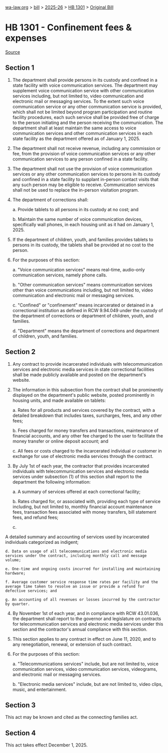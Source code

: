 [wa-law.org](/) > [bill](/bill/) > [2025-26](/bill/2025-26/) > [HB 1301](/bill/2025-26/hb/1301/) > [Original Bill](/bill/2025-26/hb/1301/1/)

# HB 1301 - Confinement fees & expenses

[Source](http://lawfilesext.leg.wa.gov/biennium/2025-26/Pdf/Bills/House%20Bills/1301.pdf)

## Section 1
1. The department shall provide persons in its custody and confined in a state facility with voice communication services. The department may supplement voice communication service with other communication services including, but not limited to, video communication and electronic mail or messaging services. To the extent such voice communication service or any other communication service is provided, which shall not be limited beyond program participation and routine facility procedures, each such service shall be provided free of charge to the person initiating and the person receiving the communication. The department shall at least maintain the same access to voice communication services and other communication services in each state facility as the department offered as of January 1, 2025.

2. The department shall not receive revenue, including any commission or fee, from the provision of voice communication services or any other communication services to any person confined in a state facility.

3. The department shall not use the provision of voice communication services or any other communication services to persons in its custody and confined in a state facility to supplant in-person contact visits that any such person may be eligible to receive. Communication services shall not be used to replace the in-person visitation program.

4. The department of corrections shall:

    a. Provide tablets to all persons in its custody at no cost; and

    b. Maintain the same number of voice communication devices, specifically wall phones, in each housing unit as it had on January 1, 2025.

5. If the department of children, youth, and families provides tablets to persons in its custody, the tablets shall be provided at no cost to the person.

6. For the purposes of this section:

    a. "Voice communication services" means real-time, audio-only communication services, namely phone calls.

    b. "Other communication services" means communication services other than voice communications including, but not limited to, video communication and electronic mail or messaging services.

    c. "Confined" or "confinement" means incarcerated or detained in a correctional institution as defined in RCW 9.94.049 under the custody of the department of corrections or department of children, youth, and families.

    d. "Department" means the department of corrections and department of children, youth, and families.

## Section 2
1. Any contract to provide incarcerated individuals with  telecommunication services and electronic media services in state correctional facilities shall be made publicly available and posted on the department's website.

2. The information in this subsection from the contract shall be prominently displayed on the department's public website, posted prominently in housing units, and made available on tablets:

    a. Rates for all products and services covered by the contract, with a detailed breakdown that includes taxes, surcharges, fees, and any other fees;

    b. Fees charged for money transfers and transactions, maintenance of financial accounts, and any other fee charged to the user to facilitate the money transfer or online deposit account; and

    c. All fees or costs charged to the incarcerated individual or customer in exchange for use of  electronic media services through the contract.

3. By July 1st of each year, the contractor that provides incarcerated individuals with  telecommunication services and electronic media services under subsection (1) of this section shall report to the department the following information:

    a. A summary of services offered at each correctional facility;

    b. Rates charged for, or associated with, providing each type of service including, but not limited to, monthly financial account maintenance fees, transaction fees associated with money transfers,  bill statement fees, and refund fees;

    c.

A detailed summary and accounting of services used by incarcerated individuals categorized as indigent;

    d. Data on usage of all telecommunications and electronic media services under the contract, including monthly call and message volume;

    e. One-time and ongoing costs incurred for installing and maintaining hardware;

    f. Average customer service response time rates per facility and the average time taken to resolve an issue or provide a refund for defective services; and

    g. An accounting of all revenues or losses incurred by the contractor by quarter.

4. By November 1st of each year, and in compliance with RCW 43.01.036, the department shall report to the governor and legislature on contracts for telecommunication services and electronic media services under this section and the contractor's annual compliance with this section.

5. This section applies to any contract in effect on June 11, 2020, and to any renegotiation, renewal, or extension of such contract.

6. For the purposes of this section:

    a. "Telecommunications services" include, but are not limited to, voice communication services, video communication services, videograms, and electronic mail or messaging services.

    b. "Electronic media services" include, but are not limited to, video clips, music, and entertainment.

## Section 3
This act may be known and cited as the connecting families act.

## Section 4
This act takes effect December 1, 2025.
